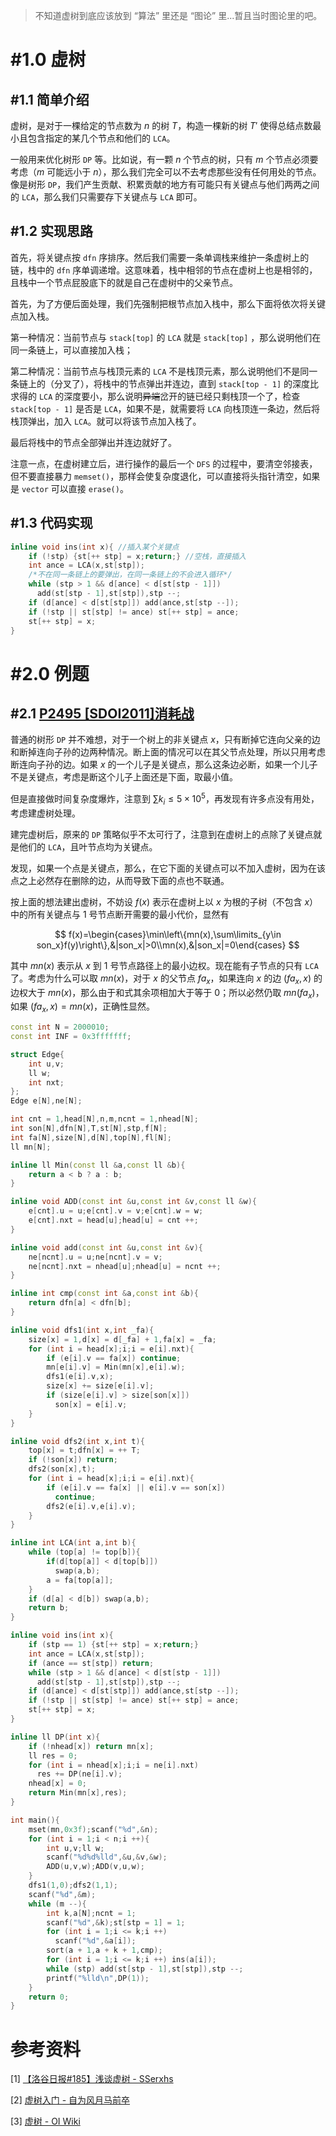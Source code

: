 > 不知道虚树到底应该放到 “算法” 里还是 “图论” 里...暂且当时图论里的吧。

# #1.0 虚树

## #1.1 简单介绍

虚树，是对于一棵给定的节点数为 $n$ 的树 $T$，构造一棵新的树 $T'$ 使得总结点数最小且包含指定的某几个节点和他们的 $\texttt{LCA}$。

一般用来优化树形 $\texttt{DP}$ 等。比如说，有一颗 $n$ 个节点的树，只有 $m$ 个节点必须要考虑（$m$ 可能远小于 $n$），那么我们完全可以不去考虑那些没有任何用处的节点。像是树形 $\texttt{DP}$，我们产生贡献、积累贡献的地方有可能只有关键点与他们两两之间的 $\texttt{LCA}$，那么我们只需要存下关键点与 $\texttt{LCA}$ 即可。

## #1.2 实现思路

首先，将关键点按 $\texttt{dfn}$ 序排序。然后我们需要一条单调栈来维护一条虚树上的链，栈中的 $\texttt{dfn}$ 序单调递增。这意味着，栈中相邻的节点在虚树上也是相邻的，且栈中一个节点屁股底下的就是自己在虚树中的父亲节点。

首先，为了方便后面处理，我们先强制把根节点加入栈中，那么下面将依次将关键点加入栈。

第一种情况：当前节点与 `stack[top]` 的 $\texttt{LCA}$ 就是 `stack[top]` ，那么说明他们在同一条链上，可以直接加入栈；

第二种情况：当前节点与栈顶元素的 $\texttt{LCA}$ 不是栈顶元素，那么说明他们不是同一条链上的（分叉了），将栈中的节点弹出并连边，直到 `stack[top - 1]` 的深度比求得的 $\texttt{LCA}$ 的深度要小，那么说明~~异端~~岔开的链已经只剩栈顶一个了，检查 `stack[top - 1]` 是否是 $\texttt{LCA}$，如果不是，就需要将 $\texttt{LCA}$ 向栈顶连一条边，然后将栈顶弹出，加入 $\texttt{LCA}$。就可以将该节点加入栈了。

最后将栈中的节点全部弹出并连边就好了。

注意一点，在虚树建立后，进行操作的最后一个 $\texttt{DFS}$ 的过程中，要清空邻接表，但不要直接暴力 ```memset()```，那样会使复杂度退化，可以直接将头指针清空，如果是 ```vector``` 可以直接 ```erase()```。

## #1.3 代码实现

``` cpp
inline void ins(int x){ //插入某个关键点
    if (!stp) {st[++ stp] = x;return;} //空栈，直接插入
    int ance = LCA(x,st[stp]);
    /*不在同一条链上的要弹出，在同一条链上的不会进入循环*/
    while (stp > 1 && d[ance] < d[st[stp - 1]])
      add(st[stp - 1],st[stp]),stp --;
    if (d[ance] < d[st[stp]]) add(ance,st[stp --]);
    if (!stp || st[stp] != ance) st[++ stp] = ance;
    st[++ stp] = x;
}
```

# #2.0 例题

## #2.1 [P2495 [SDOI2011]消耗战](https://www.luogu.com.cn/problem/P2495)

普通的树形 $\texttt{DP}$ 并不难想，对于一个树上的非关键点 $x$，只有断掉它连向父亲的边和断掉连向子孙的边两种情况。断上面的情况可以在其父节点处理，所以只用考虑断连向子孙的边。如果 $x$ 的一个儿子是关键点，那么这条边必断，如果一个儿子不是关键点，考虑是断这个儿子上面还是下面，取最小值。

但是直接做时间复杂度爆炸，注意到 $\sum k_i\leq5\times10^5$，再发现有许多点没有用处，考虑建虚树处理。

建完虚树后，原来的 $\texttt{DP}$ 策略似乎不太可行了，注意到在虚树上的点除了关键点就是他们的 $\texttt{LCA}$，且叶节点均为关键点。

发现，如果一个点是关键点，那么，在它下面的关键点可以不加入虚树，因为在该点之上必然存在删除的边，从而导致下面的点也不联通。

按上面的想法建出虚树，不妨设 $f(x)$ 表示在虚树上以 $x$ 为根的子树（不包含 $x$）中的所有关键点与 $1$ 号节点断开需要的最小代价，显然有

$$
f(x)=\begin{cases}\min\left\{mn(x),\sum\limits_{y\in son_x}f(y)\right\},&|son_x|>0\\mn(x),&|son_x|=0\end{cases}
$$

其中 $mn(x)$ 表示从 $x$ 到 $1$ 号节点路径上的最小边权。现在能有子节点的只有 $\texttt{LCA}$ 了。考虑为什么可以取 $mn(x)$，对于 $x$ 的父节点 $fa_x$，如果连向 $x$ 的边 $(fa_x,x)$ 的边权大于 $mn(x)$，那么由于和式其余项相加大于等于 $0$；所以必然仍取 $mn(fa_x)$，如果 $(fa_x,x)=mn(x)$，正确性显然。

``` cpp
const int N = 2000010;
const int INF = 0x3fffffff;

struct Edge{
    int u,v;
    ll w;
    int nxt;
};
Edge e[N],ne[N];

int cnt = 1,head[N],n,m,ncnt = 1,nhead[N];
int son[N],dfn[N],T,st[N],stp,f[N];
int fa[N],size[N],d[N],top[N],fl[N];
ll mn[N];

inline ll Min(const ll &a,const ll &b){
    return a < b ? a : b;
}

inline void ADD(const int &u,const int &v,const ll &w){
    e[cnt].u = u;e[cnt].v = v;e[cnt].w = w;
    e[cnt].nxt = head[u];head[u] = cnt ++;
}

inline void add(const int &u,const int &v){
    ne[ncnt].u = u;ne[ncnt].v = v;
    ne[ncnt].nxt = nhead[u];nhead[u] = ncnt ++;
}

inline int cmp(const int &a,const int &b){
    return dfn[a] < dfn[b];
}

inline void dfs1(int x,int _fa){
    size[x] = 1,d[x] = d[_fa] + 1,fa[x] = _fa;
    for (int i = head[x];i;i = e[i].nxt){
        if (e[i].v == fa[x]) continue;
        mn[e[i].v] = Min(mn[x],e[i].w);
        dfs1(e[i].v,x);
        size[x] += size[e[i].v];
        if (size[e[i].v] > size[son[x]])
          son[x] = e[i].v;
    }
}

inline void dfs2(int x,int t){
    top[x] = t;dfn[x] = ++ T;
    if (!son[x]) return;
    dfs2(son[x],t);
    for (int i = head[x];i;i = e[i].nxt){
        if (e[i].v == fa[x] || e[i].v == son[x])
          continue;
        dfs2(e[i].v,e[i].v);
    }
}

inline int LCA(int a,int b){
    while (top[a] != top[b]){
        if(d[top[a]] < d[top[b]])
          swap(a,b);
        a = fa[top[a]];
    }
    if (d[a] < d[b]) swap(a,b);
    return b;
}

inline void ins(int x){
    if (stp == 1) {st[++ stp] = x;return;}
    int ance = LCA(x,st[stp]);
    if (ance == st[stp]) return;
    while (stp > 1 && d[ance] < d[st[stp - 1]])
      add(st[stp - 1],st[stp]),stp --;
    if (d[ance] < d[st[stp]]) add(ance,st[stp --]);
    if (!stp || st[stp] != ance) st[++ stp] = ance;
    st[++ stp] = x;
}

inline ll DP(int x){
    if (!nhead[x]) return mn[x];
    ll res = 0;
    for (int i = nhead[x];i;i = ne[i].nxt)
      res += DP(ne[i].v);
    nhead[x] = 0;
    return Min(mn[x],res);
}

int main(){
    mset(mn,0x3f);scanf("%d",&n);
    for (int i = 1;i < n;i ++){
        int u,v;ll w;
        scanf("%d%d%lld",&u,&v,&w);
        ADD(u,v,w);ADD(v,u,w);
    }
    dfs1(1,0);dfs2(1,1);
    scanf("%d",&m);
    while (m --){
        int k,a[N];ncnt = 1;
        scanf("%d",&k);st[stp = 1] = 1;
        for (int i = 1;i <= k;i ++)
          scanf("%d",&a[i]);
        sort(a + 1,a + k + 1,cmp);
        for (int i = 1;i <= k;i ++) ins(a[i]);
        while (stp) add(st[stp - 1],st[stp]),stp --;
        printf("%lld\n",DP(1));
    }
    return 0;
}
```

# 参考资料

[1] [【洛谷日报#185】浅谈虚树 - SSerxhs](https://www.luogu.com.cn/blog/SSerxhs/qian-tan-xu-shu)

[2] [虚树入门 - 自为风月马前卒](https://www.cnblogs.com/zwfymqz/p/9175152.html)

[3] [虚树 - OI Wiki](https://oi-wiki.org/graph/virtual-tree/)